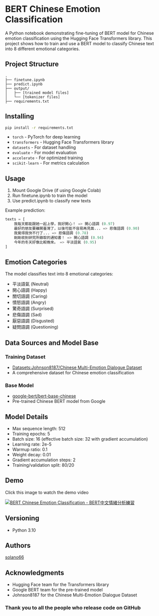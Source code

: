 # BERT Chinese Emotion Classification

A Python notebook demonstrating fine-tuning of BERT model for Chinese emotion classification using the Hugging Face Transformers library. This project shows how to train and use a BERT model to classify Chinese text into 8 different emotional categories.

## Project Structure
```
.
├── finetune.ipynb
├── predict.ipynb
├── output/
│   ├── [trained model files]
│   └── [tokenizer files]
├── requirements.txt
```

## Installing
```bash
pip install -r requirements.txt
```
- `torch` - PyTorch for deep learning
- `transformers` - Hugging Face Transformers library
- `datasets` - For dataset handling
- `evaluate` - For model evaluation
- `accelerate` - For optimized training
- `scikit-learn` - For metrics calculation

## Usage
1. Mount Google Drive (if using Google Colab)
2. Run finetune.ipynb to train the model
3. Use predict.ipynb to classify new texts

Example prediction:
```python
texts = [
    我每天都能跟她一起上學，我好開心！ => 開心語調 (0.97)
    最好的朋友要離開臺灣了，以後可能不容易再見面... => 悲傷語調 (0.90)
    我覺得我快不行了... => 悲傷語調 (0.78)
    剛剛收到研究所錄取的通知書！ => 開心語調 (0.94)
    今年的冬天好像比較晚來。 => 平淡語氣 (0.95)
]
```

## Emotion Categories
The model classifies text into 8 emotional categories:
- 平淡語氣 (Neutral)
- 開心語調 (Happy)
- 關切語調 (Caring)
- 憤怒語調 (Angry)
- 驚奇語調 (Surprised)
- 悲傷語調 (Sad)
- 厭惡語調 (Disgusted)
- 疑問語調 (Questioning)

## Data Sources and Model Base
### Training Dataset
- [Datasets:Johnson8187/Chinese Multi-Emotion Dialogue Dataset](https://huggingface.co/datasets/Johnson8187/Chinese_Multi-Emotion_Dialogue_Dataset)
- A comprehensive dataset for Chinese emotion classification

### Base Model
- [google-bert/bert-base-chinese](https://huggingface.co/google-bert/bert-base-chinese)
- Pre-trained Chinese BERT model from Google

## Model Details
- Max sequence length: 512
- Training epochs: 5
- Batch size: 16 (effective batch size: 32 with gradient accumulation)
- Learning rate: 2e-5
- Warmup ratio: 0.1
- Weight decay: 0.01
- Gradient accumulation steps: 2
- Training/validation split: 80/20

## Demo
Click this image to watch the demo video

[![BERT Chinese Emotion Classification - BERT中文情緒分析練習](https://img.youtube.com/vi/_mD591UNjw8/0.jpg)](https://www.youtube.com/watch?v=_mD591UNjw8)

## Versioning
- Python 3.10

## Authors
[solano66](https://github.com/solano66)

## Acknowledgments
- Hugging Face team for the Transformers library
- Google BERT team for the pre-trained model
- Johnson8187 for the Chinese Multi-Emotion Dialogue Dataset
### Thank you to all the people who release code on GitHub